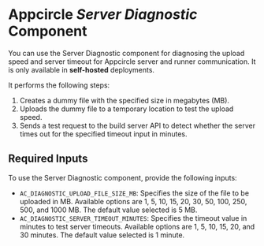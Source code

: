
# Appcircle _Server Diagnostic_ Component

You can use the Server Diagnostic component for diagnosing the upload speed and server timeout for Appcircle server and runner communication. It is only available in **self-hosted** deployments.

It performs the following steps:

1. Creates a dummy file with the specified size in megabytes (MB).
2. Uploads the dummy file to a temporary location to test the upload speed.
3. Sends a test request to the build server API to detect whether the server times out for the specified timeout input in minutes.

## Required Inputs

To use the Server Diagnostic component, provide the following inputs:

- `AC_DIAGNOSTIC_UPLOAD_FILE_SIZE_MB`: Specifies the size of the file to be uploaded in MB. Available options are 1, 5, 10, 15, 20, 30, 50, 100, 250, 500, and 1000 MB. The default value selected is 5 MB.
- `AC_DIAGNOSTIC_SERVER_TIMEOUT_MINUTES`: Specifies the timeout value in minutes to test server timeouts. Available options are 1, 5, 10, 15, 20, and 30 minutes. The default value selected is 1 minute.
